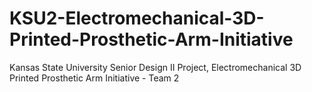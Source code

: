 # KSU2-Electromechanical-3D-Printed-Prosthetic-Arm-Initiative
Kansas State University Senior Design II Project, Electromechanical 3D Printed Prosthetic Arm Initiative - Team 2
